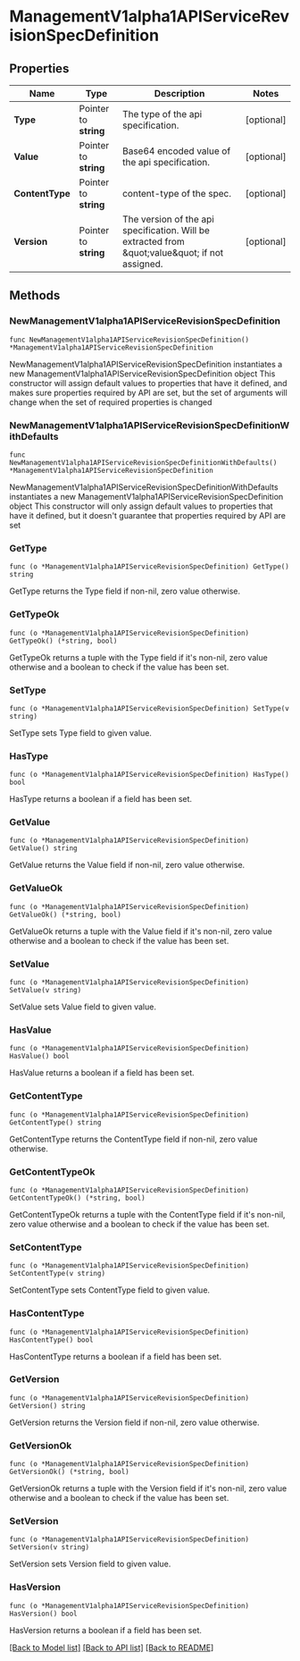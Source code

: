 # ManagementV1alpha1APIServiceRevisionSpecDefinition

## Properties

Name | Type | Description | Notes
------------ | ------------- | ------------- | -------------
**Type** | Pointer to **string** | The type of the api specification. | [optional] 
**Value** | Pointer to **string** | Base64 encoded value of the api specification. | [optional] 
**ContentType** | Pointer to **string** | content-type of the spec. | [optional] 
**Version** | Pointer to **string** | The version of the api specification. Will be extracted from \&quot;value\&quot; if not assigned. | [optional] 

## Methods

### NewManagementV1alpha1APIServiceRevisionSpecDefinition

`func NewManagementV1alpha1APIServiceRevisionSpecDefinition() *ManagementV1alpha1APIServiceRevisionSpecDefinition`

NewManagementV1alpha1APIServiceRevisionSpecDefinition instantiates a new ManagementV1alpha1APIServiceRevisionSpecDefinition object
This constructor will assign default values to properties that have it defined,
and makes sure properties required by API are set, but the set of arguments
will change when the set of required properties is changed

### NewManagementV1alpha1APIServiceRevisionSpecDefinitionWithDefaults

`func NewManagementV1alpha1APIServiceRevisionSpecDefinitionWithDefaults() *ManagementV1alpha1APIServiceRevisionSpecDefinition`

NewManagementV1alpha1APIServiceRevisionSpecDefinitionWithDefaults instantiates a new ManagementV1alpha1APIServiceRevisionSpecDefinition object
This constructor will only assign default values to properties that have it defined,
but it doesn't guarantee that properties required by API are set

### GetType

`func (o *ManagementV1alpha1APIServiceRevisionSpecDefinition) GetType() string`

GetType returns the Type field if non-nil, zero value otherwise.

### GetTypeOk

`func (o *ManagementV1alpha1APIServiceRevisionSpecDefinition) GetTypeOk() (*string, bool)`

GetTypeOk returns a tuple with the Type field if it's non-nil, zero value otherwise
and a boolean to check if the value has been set.

### SetType

`func (o *ManagementV1alpha1APIServiceRevisionSpecDefinition) SetType(v string)`

SetType sets Type field to given value.

### HasType

`func (o *ManagementV1alpha1APIServiceRevisionSpecDefinition) HasType() bool`

HasType returns a boolean if a field has been set.

### GetValue

`func (o *ManagementV1alpha1APIServiceRevisionSpecDefinition) GetValue() string`

GetValue returns the Value field if non-nil, zero value otherwise.

### GetValueOk

`func (o *ManagementV1alpha1APIServiceRevisionSpecDefinition) GetValueOk() (*string, bool)`

GetValueOk returns a tuple with the Value field if it's non-nil, zero value otherwise
and a boolean to check if the value has been set.

### SetValue

`func (o *ManagementV1alpha1APIServiceRevisionSpecDefinition) SetValue(v string)`

SetValue sets Value field to given value.

### HasValue

`func (o *ManagementV1alpha1APIServiceRevisionSpecDefinition) HasValue() bool`

HasValue returns a boolean if a field has been set.

### GetContentType

`func (o *ManagementV1alpha1APIServiceRevisionSpecDefinition) GetContentType() string`

GetContentType returns the ContentType field if non-nil, zero value otherwise.

### GetContentTypeOk

`func (o *ManagementV1alpha1APIServiceRevisionSpecDefinition) GetContentTypeOk() (*string, bool)`

GetContentTypeOk returns a tuple with the ContentType field if it's non-nil, zero value otherwise
and a boolean to check if the value has been set.

### SetContentType

`func (o *ManagementV1alpha1APIServiceRevisionSpecDefinition) SetContentType(v string)`

SetContentType sets ContentType field to given value.

### HasContentType

`func (o *ManagementV1alpha1APIServiceRevisionSpecDefinition) HasContentType() bool`

HasContentType returns a boolean if a field has been set.

### GetVersion

`func (o *ManagementV1alpha1APIServiceRevisionSpecDefinition) GetVersion() string`

GetVersion returns the Version field if non-nil, zero value otherwise.

### GetVersionOk

`func (o *ManagementV1alpha1APIServiceRevisionSpecDefinition) GetVersionOk() (*string, bool)`

GetVersionOk returns a tuple with the Version field if it's non-nil, zero value otherwise
and a boolean to check if the value has been set.

### SetVersion

`func (o *ManagementV1alpha1APIServiceRevisionSpecDefinition) SetVersion(v string)`

SetVersion sets Version field to given value.

### HasVersion

`func (o *ManagementV1alpha1APIServiceRevisionSpecDefinition) HasVersion() bool`

HasVersion returns a boolean if a field has been set.


[[Back to Model list]](../README.md#documentation-for-models) [[Back to API list]](../README.md#documentation-for-api-endpoints) [[Back to README]](../README.md)



